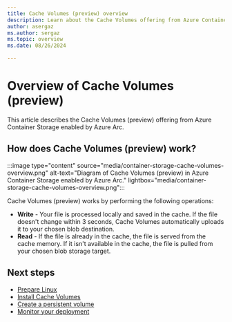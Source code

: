 ```yaml
---
title: Cache Volumes (preview) overview
description: Learn about the Cache Volumes offering from Azure Container Storage enabled by Azure Arc.
author: asergaz
ms.author: sergaz
ms.topic: overview
ms.date: 08/26/2024

---
```


# Overview of Cache Volumes (preview)

This article describes the Cache Volumes (preview) offering from Azure Container Storage enabled by Azure Arc.

## How does Cache Volumes (preview) work?

:::image type="content" source="media/container-storage-cache-volumes-overview.png" alt-text="Diagram of Cache Volumes (preview) in Azure Container Storage enabled by Azure Arc." lightbox="media/container-storage-cache-volumes-overview.png":::

Cache Volumes (preview) works by performing the following operations:

- **Write** - Your file is processed locally and saved in the cache. If the file doesn't change within 3 seconds, Cache Volumes automatically uploads it to your chosen blob destination.
- **Read** - If the file is already in the cache, the file is served from the cache memory. If it isn't available in the cache, the file is pulled from your chosen blob storage target.

## Next steps

- [Prepare Linux](prepare-linux.md)
- [Install Cache Volumes](install-cache-volumes.md)
- [Create a persistent volume](create-persistent-volume.md)
- [Monitor your deployment](azure-monitor-kubernetes.md)

